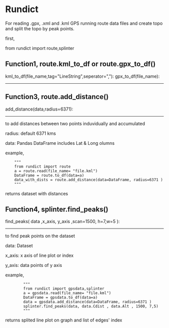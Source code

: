<h1>Rundict</h1>

For reading .gpx, .xml and .kml GPS running route data files and create topo and split the topo by peak points.



first,

from rundict import route,splinter

<h2>Function1, route.kml_to_df or route.gpx_to_df()</h2>

kml_to_df(file_name,tag="LineString",seperator=","):
gpx_to_df(file_name):

---------------------------------------------------------------------------------------------


              
<h2>Function3, route.add_distance()</h2>

add_distance(data,radius=6371):

---------------------------------------------------------------------------------------------

        
to add distances between two points induvidually and accumulated

radius: default 6371 kms

data: Pandas DataFrame includes Lat & Long olumns

example,


        """
        from rundict import route
        a = route.read(file_name= "file.kml")
        DataFrame = route.to_df(data=a)
        data_with_dists = route.add_distance(data=DataFrame, radius=6371 )
        """
        
        
returns dataset with distances



<h2>Function4, splinter.find_peaks()</h2>

find_peaks( data ,x_axis,  y_axis ,scan=1500, h=7,w=5 ):

---------------------------------------------------------------------------------------------

        
to find peak points on the dataset

data: Dataset 

x_axis: x axis of line plot or index 

y_axis: data points of y axis 


example,

           
            """
            from rundict import gpsdata,splinter
            a = gpsdata.read(file_name= "file.kml")
            DataFrame = gpsdata.to_df(data=a)
            data = gpsdata.add_distance(data=DataFrame, radius=6371 )
            splinter.find_peaks(data, data.Cdist , data.Alt , 1500, 7,5)            
            """
            
           
returns splited line plot on graph and list of edges' index
            
           
